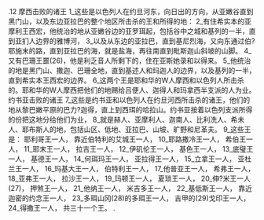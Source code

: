 .12 
摩西击败的诸王 
1_这些是以色列人在约旦河东，向日出的方向，从亚嫩谷直到黑门山，以及东边亚拉巴的整个地区所击杀的王和所得的地： 2_有住希实本的亚摩利王西宏，他统治的地从亚嫩谷边的亚罗珥起，包括谷中之城和基列的一半，直到亚扪人边界的雅博河， 3_以及从东边的亚拉巴，直到基尼烈海，又向东通过伯?耶施末的路，直到亚拉巴的海，就是盐海，再往南直到毗斯迦山斜坡的山脚。 4_又有巴珊王噩(26)，他是利乏音人所剩下的，住在亚斯她录和以得来。 5_他统治的地是黑门山、撒迦、巴珊全地，直到基述人和玛迦人的边界，以及基列的一半，直到希实本王西宏的边界。 6_这两个王是耶和华的W人摩西和以色列人所击杀的。耶和华的W人摩西把他们的地赐给吕便人、迦得人和玛拿西半支派的人为业。 
约书亚击败的诸王 
7_这些是约书亚和以色列人在约旦河西所击杀的诸王，他们的地从黎巴嫩平原的巴力?迦得，直上到西珥的哈拉山。约书亚按着以色列支派所得的份把这地分给他们为业， 8_就是赫人、亚摩利人、迦南人、比利洗人、希未人、耶布斯人的地，包括山区、低地、亚拉巴、山坡、旷野和尼革夫。 9_这些王是： 
耶利哥王一人， 
靠近伯特利的艾城王一人， 
10_耶路撒冷王一人， 
希伯王一人， 
11_耶末王一人， 
拉吉王一人， 
12_伊矶伦王一人， 
基色王一人， 
13_底璧王一人， 
基德王一人， 
14_何珥玛王一人， 
亚拉得王一人， 
15_立拿王一人， 
亚杜兰王一人， 
16_玛基大王一人， 
伯特利王一人， 
17_他普亚王一人， 
希弗王一人， 
18_亚弗王一人， 
拉沙王一人， 
19_玛顿王一人， 
夏琐王一人， 
20_伸?米王一人(27)， 
押煞王一人， 
21_他纳王一人， 
米吉多王一人， 
22_基低斯王一人， 
靠近迦密的约念王一人， 
23_多珥山冈(28)的多珥王一人， 
吉甲的(29)戈印王一人， 
24_得撒王一人， 
共三十一个王。 
.